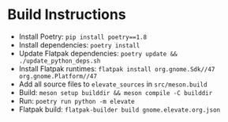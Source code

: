 # Build Instructions
- Install Poetry: `pip install poetry==1.8`
- Install dependencies: `poetry install`
- Update Flatpak dependencies: `poetry update && ./update_python_deps.sh`
- Install Flatpak runtimes: `flatpak install org.gnome.Sdk//47 org.gnome.Platform//47`
- Add all source files to `elevate_sources` in `src/meson.build`
- Build: `meson setup builddir && meson compile -C builddir`
- Run: `poetry run python -m elevate`
- Flatpak build: `flatpak-builder build gnome.elevate.org.json`